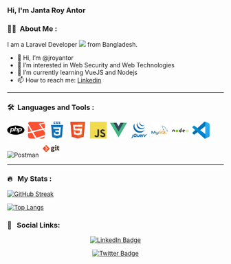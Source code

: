 ### Hi, I'm Janta Roy Antor


### :man_technologist: &nbsp;About Me :

I am a Laravel Developer <img src="https://media.giphy.com/media/WUlplcMpOCEmTGBtBW/giphy.gif" width="30"> from Bangladesh.

- 👋 Hi, I’m @jroyantor
- 👀 I’m interested in Web Security and Web Technologies
- 🌱 I’m currently learning VueJS and Nodejs
- 📫 How to reach me: 
[Linkedin](https://www.linkedin.com/in/jrantor/)

---

### 🛠 &nbsp;Languages and Tools :

<p>
<img src="https://github.com/devicons/devicon/blob/master/icons/php/php-plain.svg" title="PHP" alt="PHP" width="40" height="40"/>&nbsp;
<img src="https://github.com/devicons/devicon/blob/master/icons/laravel/laravel-plain.svg" title="Laravel" alt="Laravel" width="40" height="40"/>&nbsp;
<img src="https://github.com/devicons/devicon/blob/master/icons/css3/css3-plain-wordmark.svg"  title="CSS3" alt="CSS" width="40" height="40"/>&nbsp;
<img src="https://github.com/devicons/devicon/blob/master/icons/html5/html5-original.svg" title="HTML5" alt="HTML" width="40" height="40"/>&nbsp;
<img src="https://github.com/devicons/devicon/blob/master/icons/javascript/javascript-original.svg" title="JavaScript" alt="JavaScript" width="40" height="40"/>&nbsp;
<img src="https://github.com/devicons/devicon/blob/master/icons/vuejs/vuejs-original.svg" title="VueJs" alt="VueJs" width="40" height="40"/>&nbsp;
<img src="https://github.com/devicons/devicon/blob/master/icons/jquery/jquery-plain-wordmark.svg" title="jQuery"  alt="jQuery" width="40" height="40"/>&nbsp;
<img src="https://github.com/devicons/devicon/blob/master/icons/mysql/mysql-original-wordmark.svg" title="MySQL"  alt="MySQL" width="40" height="40"/>&nbsp;
<img src="https://github.com/devicons/devicon/blob/master/icons/nodejs/nodejs-original-wordmark.svg" title="NodeJS" alt="NodeJS" width="40" height="40"/>&nbsp;
<img src="https://github.com/devicons/devicon/blob/master/icons/vscode/vscode-original.svg" title="VSCode" alt="VSCode" width="40" height="40"/>&nbsp;
<img src="https://www.vectorlogo.zone/logos/getpostman/getpostman-icon.svg" title="Postman"  alt="Postman" width="40" height="40"/>&nbsp;
<img src="https://github.com/devicons/devicon/blob/master/icons/git/git-original-wordmark.svg" title="Git" **alt="Git" width="40" height="40"/>&nbsp;
</p>

---

### 🔥 &nbsp; My Stats :
[![GitHub Streak](http://github-readme-streak-stats.herokuapp.com?user=jroyantor&theme=dark&background=000000)](https://git.io/streak-stats)

[![Top Langs](https://github-readme-stats.vercel.app/api/top-langs/?username=jroyantor&layout=compact&theme=vision-friendly-dark)](https://github.com/anuraghazra/github-readme-stats)

### 👋 &nbsp; Social Links:

<p align="center">
<a href="https://www.linkedin.com/in/jrantor"><img src="https://img.shields.io/badge/LinkedIn-blue?style=for-the-badge&logo=linkedin&logoColor=white" alt="LinkedIn Badge"></a>
</p>

<p align="center">
<a href="https://www.twitter.com/jroyantor"><img src="https://img.shields.io/badge/Twitter-blue?style=for-the-badge&logo=twitter&logoColor=white" alt="Twitter Badge"></a>
</p>
